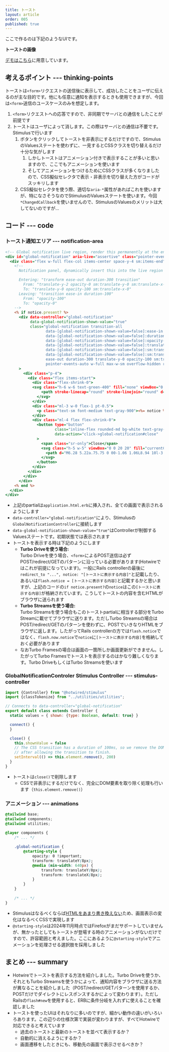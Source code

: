```yaml
---
title: トースト
layout: article
order: 005
published: true
---
```


ここで作るのは下記のようなUIです。

**トーストの画像**

[デモはこちら](/components/accordion)に用意しています。

## 考えるポイント --- thinking-points

トーストは`<form>`リクエストの送信後に表示して、成功したことをユーザに伝えるのが主な目的です。他にも任意に通知を表示するときも使用できますが、今回は`<form>`送信のユースケースのみを想定します。

1. `<form>`リクエストへの応答ですので、非同期でサーバとの通信をしたことが前提です
2. トーストはユーザによって消します。この際はサーバとの通信は不要です。Stimulusで行います
   1. ボタンをクリックしてトーストを非表示にするだけですので、StimulusのValuesステートを使わずに、一見するとCSSクラスを切り替えるだけ十分な気がします
      1. しかしトーストはアニメーション付きで表示することが多いと思いますので、ここでもアニメーションを使います
      2. そしてアニメーションをつけるためにCSSクラスが多くなりましたので、CSS擬似セレクタで表示・非表示を切り替えた方がコードがスッキリします
   2. CSS擬似セレクタを使う際、適切な`aria-*`属性があればこれを使いますが、特になさそうなのでStimulusのValuesステートを使います。今回`*ChangedCallback`を使いませんので、StimulusのValuesのメリットは大してないのですが...

## コード --- code

### トースト通知エリア --- notification-area

```erb:app/views/application/_global_notification.html.erb
<!-- Global notification live region, render this permanently at the end of the document -->
<div id="global-notification" aria-live="assertive" class="pointer-events-none fixed inset-0 flex items-end px-4 py-6 sm:items-start sm:p-6">
  <div class="flex w-full flex-col items-center space-y-4 sm:items-end">
    <!--
      Notification panel, dynamically insert this into the live region when it needs to be displayed

      Entering: "transform ease-out duration-300 transition"
        From: "translate-y-2 opacity-0 sm:translate-y-0 sm:translate-x-2"
        To: "translate-y-0 opacity-100 sm:translate-x-0"
      Leaving: "transition ease-in duration-100"
        From: "opacity-100"
        To: "opacity-0"
    -->
    <% if notice.present? %>
      <div data-controller="global-notification"
           data-global-notification-shown-value="true"
           class="global-notification transition-all
                  data-[global-notification-shown-value=false]:ease-in
                  data-[global-notification-shown-value=false]:duration-100
                  data-[global-notification-shown-value=false]:opacity-0
                  data-[global-notification-shown-value=false]:translate-y-2
                  data-[global-notification-shown-value=false]:sm:translate-y-0
                  data-[global-notification-shown-value=false]:sm:translate-x-2
                  ease-out duration-300 translate-y-0 opacity-100 sm:translate-x-0
                  pointer-events-auto w-full max-w-sm overflow-hidden rounded-lg bg-white shadow-lg ring-1 ring-black ring-opacity-5"
      >
        <div class="p-4">
          <div class="flex items-start">
            <div class="flex-shrink-0">
            <svg class="h-6 w-6 text-green-400" fill="none" viewBox="0 0 24 24" stroke-width="1.5" stroke="currentColor" aria-hidden="true">
                <path stroke-linecap="round" stroke-linejoin="round" d="M9 12.75L11.25 15 15 9.75M21 12a9 9 0 11-18 0 9 9 0 0118 0z"/>
              </svg>
            </div>
            <div class="ml-3 w-0 flex-1 pt-0.5">
              <p class="text-sm font-medium text-gray-900"><%= notice %></p>
            </div>
            <div class="ml-4 flex flex-shrink-0">
              <button type="button"
                      class="inline-flex rounded-md bg-white text-gray-400 hover:text-gray-500 focus:outline-none focus:ring-2 focus:ring-indigo-500 focus:ring-offset-2"
                      data-action="click->global-notification#close"
              >
                <span class="sr-only">Close</span>
                <svg class="h-5 w-5" viewBox="0 0 20 20" fill="currentColor" aria-hidden="true">
                  <path d="M6.28 5.22a.75.75 0 00-1.06 1.06L8.94 10l-3.72 3.72a.75.75 0 101.06 1.06L10 11.06l3.72 3.72a.75.75 0 101.06-1.06L11.06 10l3.72-3.72a.75.75 0 00-1.06-1.06L10 8.94 6.28 5.22z"/>
                </svg>
              </button>
            </div>
          </div>
        </div>
      </div>
    <% end %>
  </div>
</div>
```
 
* 上記のpartialは`application.html.erb`に挿入され、全ての画面で表示されるようにします
* `data-controller="global-notification"`により、Stimulusの`GlobalNotificationController`に接続します
* `data-global-notification-shown-value="true"`はControllerが制御するValuesステートです。初期状態では表示されます
* トーストを表示する時は下記のようにします
   * **Turbo Driveを使う場合:**<br>
       Turbo Driveを使う場合、`<form>`によるPOST送信は必ずPOST/redirect/GETのパターンに沿っている必要があります(Hotwireではこれが前提になっています)。一般にRails controllerの最後に`redirect_to "...", notice: "[トーストに表示する内容]"`と記載したり、あるいは`flash.notice = [トーストに表示する内容]`と記載するかと思いますが、上記のコードの`if notice.present?`の`notice`はこの`[トーストに表示する内容]`が格納されています。こうしてトーストの内容を含むHTMLがブラウザに送られます
   * **Turbo Streamsを使う場合:**<br>
       Turbo Streamsを使う場合もこのトーストpartialに相当する部分をTurbo Streamに載せてブラウザに送ります。ただしTurbo Streamsの場合はPOST/redirect/GETのパターンを使わずに、POSTでいきなりHTMLをブラウザに返します。したがってRails controllerの方では`flash.notice`ではなく、`flash.now.notice`で`notice`に`[トーストに表示する内容]`を格納しておく必要があります
   * なおTurbo Framesの場合は画面の一箇所しか画面更新ができません。したがってTurbo Framesでトーストを表示するのはかなり難しくなります。Turbo DriveもしくはTurbo Streamsを使います

### GlobalNotificationControler Stimulus Controller --- stimulus-controller

```js:app/javascript/controllers/global_notification_controller.js
import {Controller} from "@hotwired/stimulus"
import {classTokenize} from "../utilities/utilities";

// Connects to data-controller="global-notification"
export default class extends Controller {
  static values = { shown: {type: Boolean, default: true} }

  connect() {
  }

  close() {
    this.shownValue = false
    // The CSS transition has a duration of 100ms, so we remove the DOM element
    // after allowing the transition to finish.
    setInterval(() => this.element.remove(), 200)
  }
}
```

* トーストは`close()`で削除します
   * CSSで非表示にするだけでなく、完全にDOM要素を取り除く処理も行います（`this.element.remove()`）

### アニメーション --- animations

```css
@tailwind base;
@tailwind components;
@tailwind utilities;

@layer components {
    /* ... */
    
    .global-notification {
        @starting-style {
            opacity: 0 !important;
            transform: translateY(8px);
            @media (min-width: 640px) {
                transform: translateY(0px);
                transform: translateX(8px);
            }
        }
    }
    
    /* ... */
}
```

* Stimulusはなるべくならば[HTMLをあまり書き換えない](/tips/why-avoid-rendering-html-in-stimulus)ため、画面表示の変化はなるべくCSSで実現します
* `@starting-style`は2024年11月時点ではFirefoxがまだサポートしていませんが、無かったとしてもトーストが登場する時のアニメーションがないだけですので、許容範囲と考えました。ここにあるように`@starting-style`でアニメーションを処理させる選択肢を採用しました

## まとめ --- summary

* Hotwireでトーストを表示する方法を紹介しました。Turbo Driveを使うか、それともTurbo Streamsを使うかによって、通知内容をブラウザに送る方法が異なることを紹介しました（POST/redirect/GETパターンを使用するか、POSTだけでダイレクトにレスポンスするかによって変わります）。ただしRailsの`flash#new`を使用すると、ERBに条件分岐を入れずに使えることを確認しました
* トーストを使ったUIはそれなりに多いのですが、細かい動作の違いがいろいろあります。この辺りの仕様次第で実装が変わりますが、すべてHotwireで対応できると考えています
    * 過去のトーストと最新のトーストを並べて表示するか？
    * 自動的に消えるようにするか？
    * 画面遷移をしたときにも、移動先の画面で表示させるべきか？
